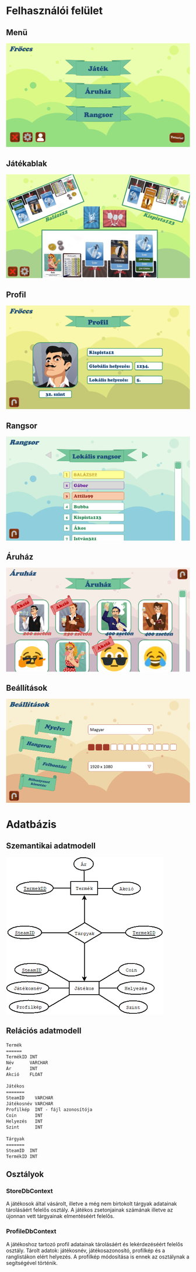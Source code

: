 # Felhasználói felület

## Menü

![Menü UI](UI/Menu.png "Menü UI")

## Játékablak

![Játékablak UI](UI/Jatekablak.png "Játékablak UI")

## Profil

![Profil UI](UI/Profil.png "Profil UI")

## Rangsor

![Rangsor UI](UI/Rangsor.png "Rangsor UI")

## Áruház

![Áruház UI](UI/Aruhaz.png "Áruház UI")

## Beállítások
![Beállítások UI](UI/Beallitasok.png "Beállítások UI")

# Adatbázis

## Szemantikai adatmodell

![ER Modell](AnalizisModell/Froccs_adatbazis.png "ER Modell")

## Relációs adatmodell

	Termék
	======
	TermékID INT
	Név      VARCHAR
	Ár       INT
	Akció    FLOAT

	Játékos
	=======
	SteamID    VARCHAR
	Játékosnév VARCHAR
	Profilkép  INT - fájl azonosítója
	Coin       INT
	Helyezés   INT
	Szint      INT

	Tárgyak
	=======
	SteamID  INT
	TermékID INT

## Osztályok

### StoreDbContext

A játékosok által vásárolt, illetve a még nem birtokolt tárgyak adatainak tárolásáért felelős osztály. A játékos zsetonjainak számának illetve az újonnan vett tárgyainak elmentéséért felelős.

### ProfileDbContext

A játékoshoz tartozó profil adatainak tárolásáért és lekérdezéséért felelős osztály. Tárolt adatok: játékosnév, játékosazonosító, profilkép és a ranglistákon elért helyezés. A profilkép módosítása is ennek az osztálynak a segítségével történik.
